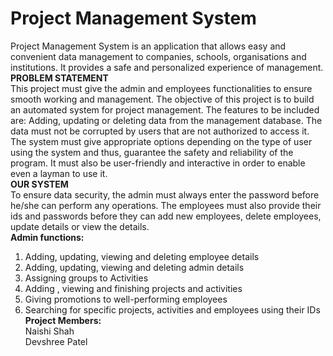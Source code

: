 # **Project Management System**<br/>
Project Management System is an application that allows easy and convenient data management to companies, schools, organisations and institutions. It provides a safe and personalized experience of management.<br/>
**PROBLEM STATEMENT** <br/>
This project must give the admin and employees functionalities to ensure smooth working and management. The objective of this project is to build an automated system for project management. The features to be included are: Adding, updating or deleting data from the management database. The data must not be corrupted by users that are not authorized to access it. 
The system must give appropriate options depending on the type of user using the system and thus, guarantee the safety and reliability of the program. It must also be user-friendly and interactive in order to enable even a layman to use it. <br/>
**OUR SYSTEM**<br/>
To ensure data security, the admin must always enter the password before he/she can perform any operations. The employees must also provide their ids and passwords before they can add new employees, delete employees, update details or view the details. <br/>
**Admin functions:**<br/>
1. Adding, updating, viewing and deleting employee details
2. Adding, updating, viewing and deleting admin details
3. Assigning groups to Activities
4. Adding , viewing and finishing projects and activities
5. Giving promotions to well-performing employees
6. Searching for specific projects, activities and employees using their IDs <br/>
**Project Members:**<br/>
Naishi Shah<br/>
Devshree Patel

